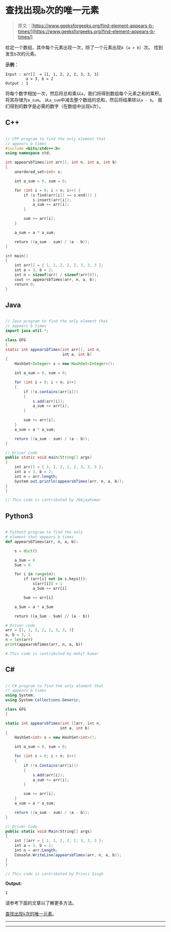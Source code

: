 # 查找出现`b`次的唯一元素

> 原文：[https://www.geeksforgeeks.org/find-element-appears-b-times/](https://www.geeksforgeeks.org/find-element-appears-b-times/)

给定一个数组，其中每个元素出现一次，除了一个元素出现`b`（`a > b`）次。 找到发生`b`次的元素。

**示例**：

```
Input : arr[]  = [1, 1, 2, 2, 2, 3, 3, 3]
         a = 3, b = 2
Output : 1

```

将每个数字相加一次，然后将总和乘以`a`，我们将得到数组每个元素之和的乘积。 将其存储为`a_sum`。 从`a_sum`中减去整个数组的总和，然后将结果除以`a - b`。 我们得到的数字是必需的数字（在数组中出现`b`次）。

## C++

```cpp

// CPP program to find the only element that  
// appears b times 
#include <bits/stdc++.h> 
using namespace std; 

int appearsbTimes(int arr[], int n, int a, int b) 
{ 
    unordered_set<int> s; 

    int a_sum = 0, sum = 0; 

    for (int i = 0; i < n; i++) { 
        if (s.find(arr[i]) == s.end()) { 
            s.insert(arr[i]); 
            a_sum += arr[i]; 
        } 

        sum += arr[i]; 
    } 

    a_sum = a * a_sum; 

    return ((a_sum - sum) / (a - b)); 
} 

int main() 
{ 
    int arr[] = { 1, 1, 2, 2, 2, 3, 3, 3 }; 
    int a = 3, b = 2; 
    int n = sizeof(arr) / sizeof(arr[0]); 
    cout << appearsbTimes(arr, n, a, b); 
    return 0; 
} 

```

## Java

```java

// Java program to find the only element that  
// appears b times 
import java.util.*; 

class GFG  
{ 
static int appearsbTimes(int arr[], int n,  
                         int a, int b) 
{ 
    HashSet<Integer> s = new HashSet<Integer>(); 

    int a_sum = 0, sum = 0; 

    for (int i = 0; i < n; i++) 
    { 
        if (!s.contains(arr[i])) 
        { 
            s.add(arr[i]); 
            a_sum += arr[i]; 
        } 

        sum += arr[i]; 
    } 
    a_sum = a * a_sum; 

    return ((a_sum - sum) / (a - b)); 
} 

// Driver Code 
public static void main(String[] args)  
{ 
    int arr[] = { 1, 1, 2, 2, 2, 3, 3, 3 }; 
    int a = 3, b = 2; 
    int n = arr.length; 
    System.out.println(appearsbTimes(arr, n, a, b)); 
} 
} 

// This code is contributed by 29AjayKumar 

```

## Python3

```py

# Python3 program to find the only  
# element that appears b times 
def appearsbTimes(arr, n, a, b): 

    s = dict() 

    a_Sum = 0
    Sum = 0

    for i in range(n): 
        if (arr[i] not in s.keys()): 
            s[arr[i]] = 1
            a_Sum += arr[i] 

        Sum += arr[i] 

    a_Sum = a * a_Sum 

    return ((a_Sum - Sum) // (a - b)) 

# Driver code 
arr = [1, 1, 2, 2, 2, 3, 3, 3] 
a, b = 3, 2
n = len(arr) 
print(appearsbTimes(arr, n, a, b)) 

# This code is contributed by mohit kumar 

```

## C#

```cs

// C# program to find the only element that  
// appears b times 
using System; 
using System.Collections.Generic; 

class GFG  
{ 

static int appearsbTimes(int []arr, int n,  
                        int a, int b) 
{ 
    HashSet<int> s = new HashSet<int>(); 

    int a_sum = 0, sum = 0; 

    for (int i = 0; i < n; i++) 
    { 
        if (!s.Contains(arr[i])) 
        { 
            s.Add(arr[i]); 
            a_sum += arr[i]; 
        } 

        sum += arr[i]; 
    } 
    a_sum = a * a_sum; 

    return ((a_sum - sum) / (a - b)); 
} 

// Driver Code 
public static void Main(String[] args)  
{ 
    int []arr = { 1, 1, 2, 2, 2, 3, 3, 3 }; 
    int a = 3, b = 2; 
    int n = arr.Length; 
    Console.WriteLine(appearsbTimes(arr, n, a, b)); 
} 
} 

// This code is contributed by Princi Singh 

```

**Output:**

```
1

```

请参考下面的文章以了解更多方法。

[查找出现`k`次的唯一元素](https://www.geeksforgeeks.org/find-unique-element-element-occurs-k-times-except-one/)。



* * *

* * *



